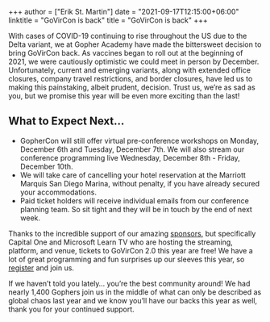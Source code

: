 +++
author = ["Erik St. Martin"]
date = "2021-09-17T12:15:00+06:00"
linktitle = "GoVirCon is back"
title = "GoVirCon is back"
+++


With cases of COVID-19 continuing to rise throughout the US due to the Delta variant, we at Gopher Academy have made the bittersweet decision to bring GoVirCon back. As vaccines began to roll out at the beginning of 2021, we were cautiously optimistic we could meet in person by December. Unfortunately, current and emerging variants, along with extended office closures, company travel restrictions, and border closures, have led us to making this painstaking, albeit prudent, decision. Trust us, we’re as sad as you, but we promise this year will be even more exciting than the last!  

## What to Expect Next...
- GopherCon will still offer virtual pre-conference workshops on Monday, December 6th and Tuesday, December 7th. We will also stream our conference programming live Wednesday, December 8th - Friday, December 10th.
- We will take care of cancelling your hotel reservation at the Marriott Marquis San Diego Marina, without penalty, if you have already secured your accommodations.
- Paid ticket holders will receive individual emails from our conference planning team. So sit tight and they will be in touch by the end of next week.

Thanks to the incredible support of our amazing [sponsors](https://www.gophercon.com/page/1778882/sponsors), but specifically Capital One and Microsoft Learn TV who are hosting the streaming, platform, and venue, tickets to GoVirCon 2.0 this year are free! We have a lot of great programming and fun surprises up our sleeves this year, so [register](https://www.gophercon.com/home) and join us.

If we haven’t told you lately… you’re the best community around! We had nearly 1,400 Gophers join us in the middle of what can only be described as global chaos last year and we know you’ll have our backs this year as well, thank you for your continued support.

